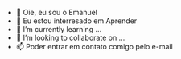 - 👋 Oie, eu sou o Emanuel
- 👀 Eu estou interresado em Aprender
- 🌱 I’m currently learning ...
- 💞️ I’m looking to collaborate on ...
- 📫 Poder entrar em contato comigo pelo e-mail

<!---
Emanuellopesdossantos/Emanuellopesdossantos is a ✨ special ✨ repository because its `README.md` (this file) appears on your GitHub profile.
You can click the Preview link to take a look at your changes.
--->
